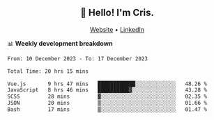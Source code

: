 
<h2 align="center">👋 Hello! I'm Cris.</h2>
<p align="center">
  <a href="https://www.criscunas.dev">Website</a> •
  <a href="https://www.linkedin.com/in/cristophercunas/">LinkedIn</a> 
</p>


📊 **Weekly development breakdown**
<!--START_SECTION:waka-->

```txt
From: 10 December 2023 - To: 17 December 2023

Total Time: 20 hrs 15 mins

Vue.js       9 hrs 47 mins   ████████████░░░░░░░░░░░░░   48.26 %
JavaScript   8 hrs 46 mins   ██████████▓░░░░░░░░░░░░░░   43.28 %
SCSS         28 mins         ▓░░░░░░░░░░░░░░░░░░░░░░░░   02.35 %
JSON         20 mins         ▒░░░░░░░░░░░░░░░░░░░░░░░░   01.66 %
Bash         17 mins         ▒░░░░░░░░░░░░░░░░░░░░░░░░   01.47 %
```

<!--END_SECTION:waka-->
